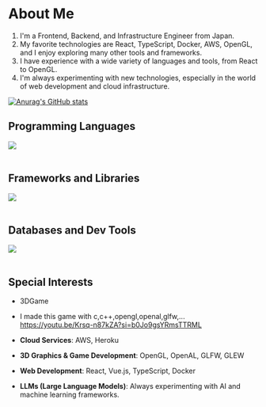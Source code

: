 # About Me

1. I'm a Frontend, Backend, and Infrastructure Engineer from Japan.
2. My favorite technologies are React, TypeScript, Docker, AWS, OpenGL, and I enjoy exploring many other tools and frameworks.
3. I have experience with a wide variety of languages and tools, from React to OpenGL.
4. I'm always experimenting with new technologies, especially in the world of web development and cloud infrastructure.

[![Anurag's GitHub stats](https://github-readme-stats.vercel.app/api?username=nerzgit)](https://github.com/nerzgit/github-readme-stats)

## Programming Languages

<img src="https://skillicons.dev/icons?i=html,css,js,typescript,python,php,c,cpp" /> <br /><br />

## Frameworks and Libraries

<img src="https://skillicons.dev/icons?i=react,vue,nextjs,express,nestjs,fastapi" /> <br /><br />

## Databases and Dev Tools

<img src="https://skillicons.dev/icons?i=postgres,mongodb,docker,git,github,aws,linux,vscode,nginx,heroku" /> <br /><br />

## Special Interests

- 3DGame
- I made this game with c,c++,opengl,openal,glfw,...
https://youtu.be/Krsq-n87kZA?si=b0Jo9gsYRmsTTRML

- **Cloud Services**: AWS, Heroku
- **3D Graphics & Game Development**: OpenGL, OpenAL, GLFW, GLEW
- **Web Development**: React, Vue.js, TypeScript, Docker
- **LLMs (Large Language Models)**: Always experimenting with AI and machine learning frameworks.
